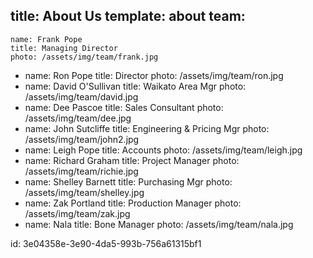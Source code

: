 title: About Us
template: about
team:
 - 
    name: Frank Pope
    title: Managing Director
    photo: /assets/img/team/frank.jpg
 - 
    name: Ron Pope
    title: Director
    photo: /assets/img/team/ron.jpg
 -  
    name: David O'Sullivan
    title: Waikato Area Mgr
    photo: /assets/img/team/david.jpg
 -  
    name: Dee Pascoe
    title: Sales Consultant
    photo: /assets/img/team/dee.jpg
 - 
    name: John Sutcliffe
    title: Engineering & Pricing Mgr
    photo: /assets/img/team/john2.jpg
 - 
    name: Leigh Pope
    title: Accounts
    photo: /assets/img/team/leigh.jpg
 -
     name: Richard Graham
    title: Project Manager
    photo: /assets/img/team/richie.jpg
 - 
    name: Shelley Barnett
    title: Purchasing Mgr
    photo: /assets/img/team/shelley.jpg 
 -  
    name: Zak  Portland
    title: Production Manager
    photo: /assets/img/team/zak.jpg
 -
    name: Nala
    title: Bone Manager
    photo: /assets/img/team/nala.jpg   
  

id: 3e04358e-3e90-4da5-993b-756a61315bf1
